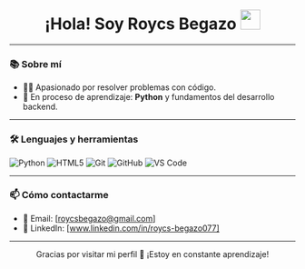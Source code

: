 <h1 align="center"><b>¡Hola! Soy Roycs Begazo</b> <img src="https://media.giphy.com/media/hvRJCLFzcasrR4ia7z/giphy.gif" width="35"></h1>

<p align="center">

---

### 📚 Sobre mí

- 👨‍💻 Apasionado por resolver problemas con código.
- 🌱 En proceso de aprendizaje: **Python** y fundamentos del desarrollo backend.
---

### 🛠 Lenguajes y herramientas

![Python](http://img.shields.io/badge/-Python-3776AB?style=flat-square&logo=python&logoColor=ffffff)
![HTML5](https://img.shields.io/badge/-HTML5-%23E44D27?style=flat-square&logo=html5&logoColor=ffffff)
![Git](https://img.shields.io/badge/-Git-%23F05032?style=flat-square&logo=git&logoColor=%23ffffff)
![GitHub](https://img.shields.io/badge/-GitHub-181717?style=flat-square&logo=github)
![VS Code](http://img.shields.io/badge/-VS%20Code-007ACC?style=flat-square&logo=visual-studio-code&logoColor=ffffff)


---

### 📫 Cómo contactarme

- 📧 Email: [roycsbegazo@gmail.com]
- 💼 LinkedIn: [www.linkedin.com/in/roycs-begazo077]
---

<p align="center">
Gracias por visitar mi perfil 🙌 ¡Estoy en constante aprendizaje!
</p>

